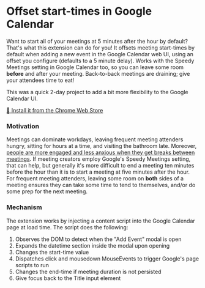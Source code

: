 Offset start-times in Google Calendar
=====================================
Want to start all of your meetings at 5 minutes after the hour by default? That's what this extension can do for you! It offsets meeting start-times by default when adding a new event in the Google Calendar web UI, using an offset you configure (defaults to a 5 minute delay). Works with the Speedy Meetings setting in Google Calendar too, so you can leave some room **before** and after your meeting. Back-to-back meetings are draining; give your attendees time to eat!

This was a quick 2-day project to add a bit more flexibility to the Google Calendar UI.

[🏪 Install it from the Chrome Web Store](https://chrome.google.com/webstore/detail/offset-start-times-in-goo/lpgnioiegbijnllaabmnnjflkfnjnhbn/related?hl=en)

### Motivation
Meetings can dominate workdays, leaving frequent meeting attenders hungry, sitting for hours at a time, and visiting the bathroom late. Moreover, [people are more engaged and less anxious when they get breaks between meetings](https://www.microsoft.com/en-us/worklab/work-trend-index/brain-research). If meeting creators employ Google's Speedy Meetings setting, that can help, but generally it's more difficult to end a meeting ten minutes before the hour than it is to start a meeting at five minutes after the hour. For frequent meeting attenders, leaving some room on **both** sides of a meeting ensures they can take some time to tend to themselves, and/or do some prep for the next meeting.

### Mechanism
The extension works by injecting a content script into the Google Calendar page at load time. The script does the following:
1. Observes the DOM to detect when the "Add Event" modal is open
2. Expands the datetime section inside the modal upon opening
3. Changes the start-time value
4. Dispatches click and mousedown MouseEvents to trigger Google's page scripts to run
5. Changes the end-time if meeting duration is not persisted
6. Give focus back to the Title input element
